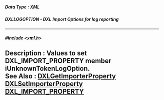 ##### Data Type : XML
##### DXLLOGOPTION - DXL Import Options for log reporting
---
##### #include <xml.h>
**Description :**
Values to set DXL_IMPORT_PROPERTY member iUnknownTokenLogOption.  
**See Also :**
[DXLGetImporterProperty](D:/md_files/DXLGetImporterProperty.md)
[DXLSetImporterProperty](D:/md_files/DXLSetImporterProperty.md)
[DXL_IMPORT_PROPERTY](D:/md_files/DXL_IMPORT_PROPERTY.md)
---
